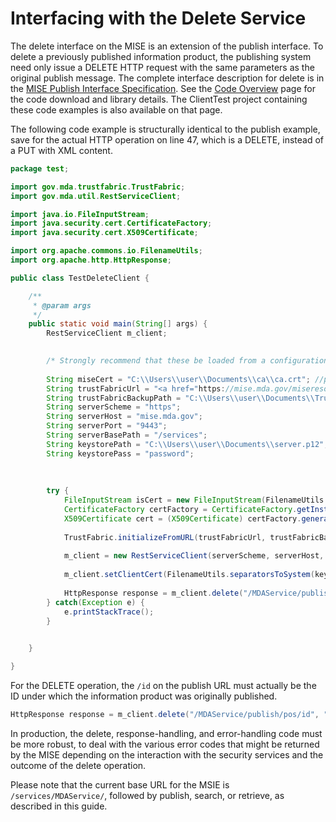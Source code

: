 <h1 class="with-tabs">Interfacing with the Delete Service</h1>

<p>The delete interface on the MISE is an extension of the publish interface.
	To delete a previously published information product, the publishing
	system need only issue a DELETE HTTP request with the same parameters as
	the original publish message. The complete interface description for
	delete is in the <a href="publish-spec.md">MISE Publish Interface
	Specification</a>. See the <a href="code-overview.md">Code Overview</a>
	page for the code download and library details. The ClientTest project
	containing these code examples is also available on that page.</p>

<p>The following code example is structurally identical to the publish
	example, save for the actual HTTP operation on line 47, which is a DELETE,
	instead of a PUT with XML content.</p>

```java
package test;

import gov.mda.trustfabric.TrustFabric;
import gov.mda.util.RestServiceClient;

import java.io.FileInputStream;
import java.security.cert.CertificateFactory;
import java.security.cert.X509Certificate;

import org.apache.commons.io.FilenameUtils;
import org.apache.http.HttpResponse;

public class TestDeleteClient {

	/**
	 * @param args
	 */
	public static void main(String[] args) {
		RestServiceClient m_client; 

		
		/* Strongly recommend that these be loaded from a configuration file dynamically in production code */
		
		String miseCert = "C:\\Users\\user\\Documents\\ca\\ca.crt"; //public certificate for the MISE
		String trustFabricUrl = "<a href="https://mise.mda.gov/miseresources/TrustFabric.xml">https://mise.mda.gov/miseresources/TrustFabric.xml</a>"; //trust fabric URL on the MISE server
		String trustFabricBackupPath = "C:\\Users\\user\\Documents\\TrustFabricBackup.xml"; //backup local file location for a cached version of the trust fabric
		String serverScheme = "https";
		String serverHost = "mise.mda.gov";
		String serverPort = "9443";
		String serverBasePath = "/services";
		String keystorePath = "C:\\Users\\user\\Documents\\server.p12"; //keystore which contains the certificate and private key for this trusted system
		String keystorePass = "password";
		
		
		
		try {
			FileInputStream isCert = new FileInputStream(FilenameUtils.separatorsToSystem(miseCert));
			CertificateFactory certFactory = CertificateFactory.getInstance("X.509");
			X509Certificate cert = (X509Certificate) certFactory.generateCertificate(isCert);
			
	    	TrustFabric.initializeFromURL(trustFabricUrl, trustFabricBackupPath, cert);
		
			m_client = new RestServiceClient(serverScheme, serverHost,	Integer.valueOf(serverPort), serverBasePath);
		
			m_client.setClientCert(FilenameUtils.separatorsToSystem(keystorePath), keystorePass);
			
			HttpResponse response = m_client.delete("/MDAService/publish/pos/id", "", null, null);
		} catch(Exception e) {
			e.printStackTrace();
		}
		

	}

}
```

<p>For the DELETE operation, the <code>/id</code> on the publish URL must
	actually be the ID under which the information product was originally
	published.</p>

```java
HttpResponse response = m_client.delete("/MDAService/publish/pos/id", "", null, null);
```

<p>In production, the delete, response-handling, and error-handling code must
	be more robust, to deal with the various error codes that might be
	returned by the MISE depending on the interaction with the security
	services and the outcome of the delete operation.</p>

<p>Please note that the current base URL for the MSIE is
	<code>/services/MDAService/</code>, followed by publish, search, or
	retrieve, as described in this guide.</p>